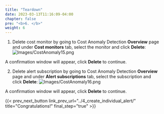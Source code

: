 ```yaml
---
title: "Teardown"
date: 2023-03-13T11:16:09-04:00
chapter: false
pre: "<b>6. </b>"
weight: 6
---
```


1. Delete cost monitor by going to Cost Anomaly Detection **Overview** page and under **Cost monitors** tab, select the monitor and click **Delete**:
![Images/CostAnomaly15.png](/Cost/200_6_Cost_Anomaly_Detection/Images/cost_anomaly_15.png?classes=lab_picture_small)

A confirmation window will appear, click **Delete** to continue. 

2. Delete alert subscription by going to Cost Anomaly Detection **Overview** page and under **Alert subscriptions** tab, select the subscription and click **Delete**:
![Images/CostAnomaly16.png](/Cost/200_6_Cost_Anomaly_Detection/Images/cost_anomaly_16.png?classes=lab_picture_small)

A confirmation window will appear, click **Delete** to continue. 


{{< prev_next_button link_prev_url="../4_create_individual_alert/"  title="Congratulations!" final_step="true" >}}
